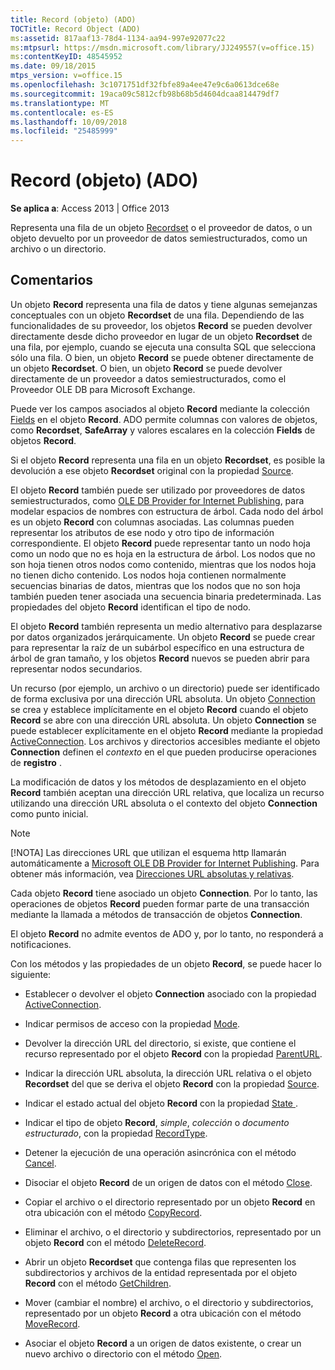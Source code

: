 ```yaml
---
title: Record (objeto) (ADO)
TOCTitle: Record Object (ADO)
ms:assetid: 817aaf13-78d4-1134-aa94-997e92077c22
ms:mtpsurl: https://msdn.microsoft.com/library/JJ249557(v=office.15)
ms:contentKeyID: 48545952
ms.date: 09/18/2015
mtps_version: v=office.15
ms.openlocfilehash: 3c1071751df32fbfe89a4ee47e9c6a0613dce68e
ms.sourcegitcommit: 19aca09c5812cfb98b68b5d4604dcaa814479df7
ms.translationtype: MT
ms.contentlocale: es-ES
ms.lasthandoff: 10/09/2018
ms.locfileid: "25485999"
---
```

# <a name="record-object-ado"></a>Record (objeto) (ADO)


**Se aplica a**: Access 2013 | Office 2013

Representa una fila de un objeto [Recordset](recordset-object-ado.md) o el proveedor de datos, o un objeto devuelto por un proveedor de datos semiestructurados, como un archivo o un directorio.

## <a name="remarks"></a>Comentarios

Un objeto **Record** representa una fila de datos y tiene algunas semejanzas conceptuales con un objeto **Recordset** de una fila. Dependiendo de las funcionalidades de su proveedor, los objetos **Record** se pueden devolver directamente desde dicho proveedor en lugar de un objeto **Recordset** de una fila, por ejemplo, cuando se ejecuta una consulta SQL que selecciona sólo una fila. O bien, un objeto **Record** se puede obtener directamente de un objeto **Recordset**. O bien, un objeto **Record** se puede devolver directamente de un proveedor a datos semiestructurados, como el Proveedor OLE DB para Microsoft Exchange.

Puede ver los campos asociados al objeto **Record** mediante la colección [Fields](fields-collection-ado.md) en el objeto **Record**. ADO permite columnas con valores de objetos, como **Recordset**, **SafeArray** y valores escalares en la colección **Fields** de objetos **Record**.

Si el objeto **Record** representa una fila en un objeto **Recordset**, es posible la devolución a ese objeto **Recordset** original con la propiedad [Source](source-property-ado-record.md).

El objeto **Record** también puede ser utilizado por proveedores de datos semiestructurados, como [OLE DB Provider for Internet Publishing](microsoft-ole-db-provider-for-internet-publishing.md), para modelar espacios de nombres con estructura de árbol. Cada nodo del árbol es un objeto **Record** con columnas asociadas. Las columnas pueden representar los atributos de ese nodo y otro tipo de información correspondiente. El objeto **Record** puede representar tanto un nodo hoja como un nodo que no es hoja en la estructura de árbol. Los nodos que no son hoja tienen otros nodos como contenido, mientras que los nodos hoja no tienen dicho contenido. Los nodos hoja contienen normalmente secuencias binarias de datos, mientras que los nodos que no son hoja también pueden tener asociada una secuencia binaria predeterminada. Las propiedades del objeto **Record** identifican el tipo de nodo.

El objeto **Record** también representa un medio alternativo para desplazarse por datos organizados jerárquicamente. Un objeto **Record** se puede crear para representar la raíz de un subárbol específico en una estructura de árbol de gran tamaño, y los objetos **Record** nuevos se pueden abrir para representar nodos secundarios.

Un recurso (por ejemplo, un archivo o un directorio) puede ser identificado de forma exclusiva por una dirección URL absoluta. Un objeto [Connection](connection-object-ado.md) se crea y establece implícitamente en el objeto **Record** cuando el objeto **Record** se abre con una dirección URL absoluta. Un objeto **Connection** se puede establecer explícitamente en el objeto **Record** mediante la propiedad [ActiveConnection](activeconnection-property-ado.md). Los archivos y directorios accesibles mediante el objeto **Connection** definen el *contexto* en el que pueden producirse operaciones de **registro** .

La modificación de datos y los métodos de desplazamiento en el objeto **Record** también aceptan una dirección URL relativa, que localiza un recurso utilizando una dirección URL absoluta o el contexto del objeto **Connection** como punto inicial.


> [!NOTE]
> <P>[!NOTA] Las direcciones URL que utilizan el esquema http llamarán automáticamente a <A href="microsoft-ole-db-provider-for-internet-publishing.md">Microsoft OLE DB Provider for Internet Publishing</A>. Para obtener más información, vea <A href="absolute-and-relative-urls.md">Direcciones URL absolutas y relativas</A>.</P>



Cada objeto **Record** tiene asociado un objeto **Connection**. Por lo tanto, las operaciones de objetos **Record** pueden formar parte de una transacción mediante la llamada a métodos de transacción de objetos **Connection**.

El objeto **Record** no admite eventos de ADO y, por lo tanto, no responderá a notificaciones.

Con los métodos y las propiedades de un objeto **Record**, se puede hacer lo siguiente:

  - Establecer o devolver el objeto **Connection** asociado con la propiedad [ActiveConnection](activeconnection-property-ado.md).

  - Indicar permisos de acceso con la propiedad [Mode](mode-property-ado.md).

  - Devolver la dirección URL del directorio, si existe, que contiene el recurso representado por el objeto **Record** con la propiedad [ParentURL](parenturl-property-ado.md).

  - Indicar la dirección URL absoluta, la dirección URL relativa o el objeto **Recordset** del que se deriva el objeto **Record** con la propiedad [Source](source-property-ado-record.md).

  - Indicar el estado actual del objeto **Record** con la propiedad [ State ](state-property-ado.md).

  - Indicar el tipo de objeto **Record**, *simple*, *colección* o *documento estructurado*, con la propiedad [RecordType](recordtype-property-ado.md).

  - Detener la ejecución de una operación asincrónica con el método [Cancel](cancel-method-ado.md).

  - Disociar el objeto **Record** de un origen de datos con el método [Close](close-method-ado.md).

  - Copiar el archivo o el directorio representado por un objeto **Record** en otra ubicación con el método [CopyRecord](copyrecord-method-ado.md).

  - Eliminar el archivo, o el directorio y subdirectorios, representado por un objeto **Record** con el método [DeleteRecord](deleterecord-method-ado.md).

  - Abrir un objeto **Recordset** que contenga filas que representen los subdirectorios y archivos de la entidad representada por el objeto **Record** con el método [GetChildren](getchildren-method-ado.md).

  - Mover (cambiar el nombre) el archivo, o el directorio y subdirectorios, representado por un objeto **Record** a otra ubicación con el método [MoveRecord](moverecord-method-ado.md).

  - Asociar el objeto **Record** a un origen de datos existente, o crear un nuevo archivo o directorio con el método [Open](open-method-ado-record.md).

